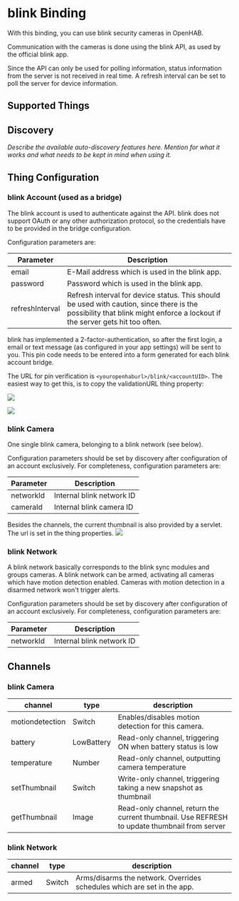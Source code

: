 # blink Binding

With this binding, you can use blink security cameras in OpenHAB.

Communication with the cameras is done using the blink API, as used by the official blink app.

Since the API can only be used for polling information, status information from the server is not received in real time.
A refresh interval can be set to poll the server for device information.

## Supported Things

## Discovery

_Describe the available auto-discovery features here. Mention for what it works and what needs to be kept in mind when
using it._

## Thing Configuration

### blink Account (used as a bridge)

The blink account is used to authenticate against the API. blink does not support OAuth or any other authorization
protocol, so the credentials have to be provided in the bridge configuration.

Configuration parameters are:

| Parameter         | Description                                    |
| ---------         | ---------------------------------------------- |
| email             | E-Mail address which is used in the blink app. |
| password          | Password which is used in the blink app.       |
| refreshInterval   | Refresh interval for device status. This should be used with caution, since there is the possibility that blink might enforce a lockout if the server gets hit too often. | 

blink has implemented a 2-factor-authentication, so after the first login, a email or text message (as configured in
your app settings)
will be sent to you. This pin code needs to be entered into a form generated for each blink account bridge.

The URL for pin verification is `<youropenhaburl>/blink/<accountUID>`. The easiest way to get this, is to copy the
validationURL thing property:

![](doc/verification-url.png)

![](doc/2fa.png)

### blink Camera

One single blink camera, belonging to a blink network (see below).

Configuration parameters should be set by discovery after configuration of an account exclusively. For completeness,
configuration parameters are:

| Parameter         | Description                       |
| ---------         | ----------------------------------|
| networkId         | Internal blink network ID         |
| cameraId          | Internal blink camera ID          |

Besides the channels, the current thumbnail is also provided by a servlet. The url is set in the thing properties.
![](doc/thumbnail-url.png)

### blink Network

A blink network basically corresponds to the blink sync modules and groups cameras. A blink network can be armed,
activating all cameras which have motion detection enabled. Cameras with motion detection in a disarmed network won't
trigger alerts.

Configuration parameters should be set by discovery after configuration of an account exclusively. For completeness,
configuration parameters are:

| Parameter         | Description                       |
| ---------         | ----------------------------------|
| networkId         | Internal blink network ID         |

## Channels

### blink Camera

| channel  | type   | description                  |
|----------|--------|------------------------------|
| motiondetection  | Switch | Enables/disables motion detection for this camera.  |
| battery | LowBattery | Read-only channel, triggering ON when battery status is low |
| temperature | Number | Read-only channel, outputting camera temperature |
| setThumbnail | Switch | Write-only channel, triggering taking a new snapshot as thumbnail |
| getThumbnail | Image | Read-only channel, return the current thumbnail. Use REFRESH to update thumbnail from server |

### blink Network

| channel  | type   | description                  |
|----------|--------|------------------------------|
| armed  | Switch | Arms/disarms the network. Overrides schedules which are set in the app.  |
